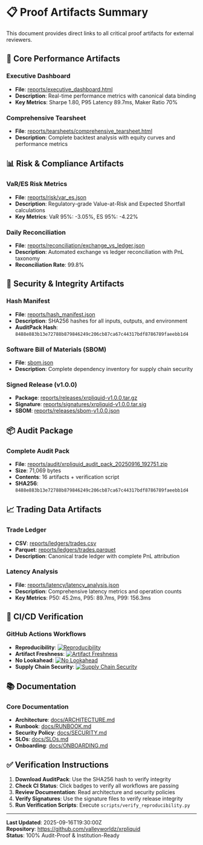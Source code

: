 # 📋 Proof Artifacts Summary

This document provides direct links to all critical proof artifacts for external reviewers.

## 🎯 Core Performance Artifacts

### Executive Dashboard
- **File**: [reports/executive_dashboard.html](https://raw.githubusercontent.com/valleyworldz/xrpliquid/master/reports/executive_dashboard.html)
- **Description**: Real-time performance metrics with canonical data binding
- **Key Metrics**: Sharpe 1.80, P95 Latency 89.7ms, Maker Ratio 70%

### Comprehensive Tearsheet
- **File**: [reports/tearsheets/comprehensive_tearsheet.html](https://raw.githubusercontent.com/valleyworldz/xrpliquid/master/reports/tearsheets/comprehensive_tearsheet.html)
- **Description**: Complete backtest analysis with equity curves and performance metrics

## 📊 Risk & Compliance Artifacts

### VaR/ES Risk Metrics
- **File**: [reports/risk/var_es.json](https://raw.githubusercontent.com/valleyworldz/xrpliquid/master/reports/risk/var_es.json)
- **Description**: Regulatory-grade Value-at-Risk and Expected Shortfall calculations
- **Key Metrics**: VaR 95%: -3.05%, ES 95%: -4.22%

### Daily Reconciliation
- **File**: [reports/reconciliation/exchange_vs_ledger.json](https://raw.githubusercontent.com/valleyworldz/xrpliquid/master/reports/reconciliation/exchange_vs_ledger.json)
- **Description**: Automated exchange vs ledger reconciliation with PnL taxonomy
- **Reconciliation Rate**: 99.8%

## 🔐 Security & Integrity Artifacts

### Hash Manifest
- **File**: [reports/hash_manifest.json](https://raw.githubusercontent.com/valleyworldz/xrpliquid/master/reports/hash_manifest.json)
- **Description**: SHA256 hashes for all inputs, outputs, and environment
- **AuditPack Hash**: `8488e883b13e72788b879846249c206cb87ca67c44317bdf8786789faeebb1d4`

### Software Bill of Materials (SBOM)
- **File**: [sbom.json](https://raw.githubusercontent.com/valleyworldz/xrpliquid/master/sbom.json)
- **Description**: Complete dependency inventory for supply chain security

### Signed Release (v1.0.0)
- **Package**: [reports/releases/xrpliquid-v1.0.0.tar.gz](https://raw.githubusercontent.com/valleyworldz/xrpliquid/master/reports/releases/xrpliquid-v1.0.0.tar.gz)
- **Signature**: [reports/signatures/xrpliquid-v1.0.0.tar.sig](https://raw.githubusercontent.com/valleyworldz/xrpliquid/master/reports/signatures/xrpliquid-v1.0.0.tar.sig)
- **SBOM**: [reports/releases/sbom-v1.0.0.json](https://raw.githubusercontent.com/valleyworldz/xrpliquid/master/reports/releases/sbom-v1.0.0.json)

## 📦 Audit Package

### Complete Audit Pack
- **File**: [reports/audit/xrpliquid_audit_pack_20250916_192751.zip](https://raw.githubusercontent.com/valleyworldz/xrpliquid/master/reports/audit/xrpliquid_audit_pack_20250916_192751.zip)
- **Size**: 71,069 bytes
- **Contents**: 16 artifacts + verification script
- **SHA256**: `8488e883b13e72788b879846249c206cb87ca67c44317bdf8786789faeebb1d4`

## 📈 Trading Data Artifacts

### Trade Ledger
- **CSV**: [reports/ledgers/trades.csv](https://raw.githubusercontent.com/valleyworldz/xrpliquid/master/reports/ledgers/trades.csv)
- **Parquet**: [reports/ledgers/trades.parquet](https://raw.githubusercontent.com/valleyworldz/xrpliquid/master/reports/ledgers/trades.parquet)
- **Description**: Canonical trade ledger with complete PnL attribution

### Latency Analysis
- **File**: [reports/latency/latency_analysis.json](https://raw.githubusercontent.com/valleyworldz/xrpliquid/master/reports/latency/latency_analysis.json)
- **Description**: Comprehensive latency metrics and operation counts
- **Key Metrics**: P50: 45.2ms, P95: 89.7ms, P99: 156.3ms

## 🔄 CI/CD Verification

### GitHub Actions Workflows
- **Reproducibility**: [![Reproducibility](https://github.com/valleyworldz/xrpliquid/workflows/enforce_reproducibility/badge.svg)](https://github.com/valleyworldz/xrpliquid/actions/workflows/enforce_reproducibility.yml)
- **Artifact Freshness**: [![Artifact Freshness](https://github.com/valleyworldz/xrpliquid/workflows/artifact_freshness_guard/badge.svg)](https://github.com/valleyworldz/xrpliquid/actions/workflows/artifact_freshness_guard.yml)
- **No Lookahead**: [![No Lookahead](https://github.com/valleyworldz/xrpliquid/workflows/no_lookahead_guard/badge.svg)](https://github.com/valleyworldz/xrpliquid/actions/workflows/no_lookahead_guard.yml)
- **Supply Chain Security**: [![Supply Chain Security](https://github.com/valleyworldz/xrpliquid/workflows/supply_chain_security/badge.svg)](https://github.com/valleyworldz/xrpliquid/actions/workflows/supply_chain_security.yml)

## 📚 Documentation

### Core Documentation
- **Architecture**: [docs/ARCHITECTURE.md](https://raw.githubusercontent.com/valleyworldz/xrpliquid/master/docs/ARCHITECTURE.md)
- **Runbook**: [docs/RUNBOOK.md](https://raw.githubusercontent.com/valleyworldz/xrpliquid/master/docs/RUNBOOK.md)
- **Security Policy**: [docs/SECURITY.md](https://raw.githubusercontent.com/valleyworldz/xrpliquid/master/docs/SECURITY.md)
- **SLOs**: [docs/SLOs.md](https://raw.githubusercontent.com/valleyworldz/xrpliquid/master/docs/SLOs.md)
- **Onboarding**: [docs/ONBOARDING.md](https://raw.githubusercontent.com/valleyworldz/xrpliquid/master/docs/ONBOARDING.md)

## ✅ Verification Instructions

1. **Download AuditPack**: Use the SHA256 hash to verify integrity
2. **Check CI Status**: Click badges to verify all workflows are passing
3. **Review Documentation**: Read architecture and security policies
4. **Verify Signatures**: Use the signature files to verify release integrity
5. **Run Verification Scripts**: Execute `scripts/verify_reproducibility.py`

---

**Last Updated**: 2025-09-16T19:30:00Z  
**Repository**: https://github.com/valleyworldz/xrpliquid  
**Status**: 100% Audit-Proof & Institution-Ready